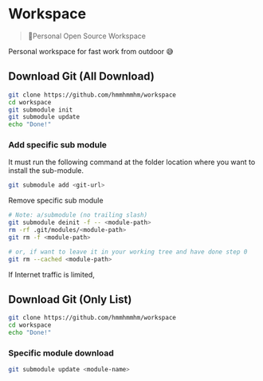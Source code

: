 # Workspace
> 📌Personal Open Source Workspace
>

Personal workspace for fast work from outdoor 😅

## Download Git (All Download)

```bash
git clone https://github.com/hmmhmmhm/workspace
cd workspace
git submodule init
git submodule update
echo "Done!"
```

### Add specific sub module

It must run the following command at the folder location where you want to install the sub-module.

```bash
git submodule add <git-url>
```

Remove specific sub module

```bash
# Note: a/submodule (no trailing slash)
git submodule deinit -f -- <module-path>
rm -rf .git/modules/<module-path>
git rm -f <module-path>

# or, if want to leave it in your working tree and have done step 0
git rm --cached <module-path>
```



If Internet traffic is limited,

## Download Git (Only List)

```bash
git clone https://github.com/hmmhmmhm/workspace
cd workspace
echo "Done!"
```

### Specific module download

```bash
git submodule update <module-name>
```